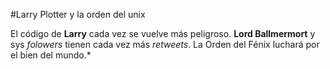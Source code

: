 #Larry Plotter y la orden del unix

El código de **Larry** cada vez se vuelve más peligroso.
**Lord Ballmermort** y sys *folowers* tienen cada vez más *retweets*.
La Orden del Fénix luchará por el bien del mundo.*
